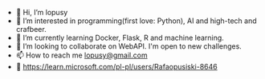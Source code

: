 - 👋 Hi, I’m lopusy
- 👀 I’m interested in programming(first love: Python), AI and high-tech and crafbeer.
- 🌱 I’m currently learning Docker, Flask, R and machine learning.
- 💞️ I’m looking to collaborate on WebAPI. I'm open to new challenges.
- 📫 How to reach me lopusy@gmail.com
- 👀 https://learn.microsoft.com/pl-pl/users/Rafaopusiski-8646


<!---
BBlopusy/BBlopusy is a ✨ special ✨ repository because its `README.md` (this file) appears on your GitHub profile.
You can click the Preview link to take a look at your changes.
--->
